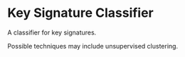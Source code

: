 # Key Signature Classifier
A classifier for key signatures. 

Possible techniques may include unsupervised clustering.
